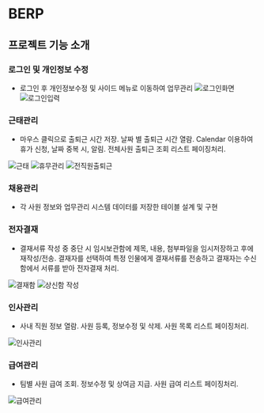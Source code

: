 # BERP

## 프로젝트 기능 소개

### 로그인 및 개인정보 수정
- 로그인 후 개인정보수정 및
사이드 메뉴로 이동하여 업무관리
![로그인화면](https://user-images.githubusercontent.com/109931390/206960333-af1fbbbb-6f80-4e31-ba61-33dd36e1a2b8.png)
![로그인입력](https://user-images.githubusercontent.com/109931390/206960336-c4512627-55cd-4f32-9aa8-96c3f69eb89a.png)

### 근태관리
- 마우스 클릭으로 출퇴근 시간 저장. 
날짜 별 출퇴근 시간 열람.
Calendar 이용하여 휴가 신청,
날짜 중복 시, 알림.
전체사원 출퇴근 조회 리스트 페이징처리.

![근태](https://user-images.githubusercontent.com/109931390/206960337-aed6feca-a1b8-47db-90c4-52153c7aaa60.png)
![휴무관리](https://user-images.githubusercontent.com/109931390/206960339-28258e58-b0ff-41cf-be4f-90d714916bd0.png)
![전직원출퇴근](https://user-images.githubusercontent.com/109931390/206960341-8a8699ea-b6ed-4817-913c-9c2b935a0ac4.png)


### 채용관리
- 각 사원 정보와 업무관리 시스템
데이터를 저장한 테이블 설계 및 구현

### 전자결재
- 결재서류 작성 중 중단 시 임시보관함에 제목, 내용, 첨부파일을 임시저장하고 후에
재작성/전송.
결재자를 선택하여 특정 인물에게 결재서류를 전송하고 결재자는 수신함에서 서류를 받아 전자결재 처리.

![결재함](https://user-images.githubusercontent.com/109931390/206960343-e8a46044-dfa4-4083-9984-6def675a7f68.png)
![상신함 작성](https://user-images.githubusercontent.com/109931390/206960345-3e1c9c2c-2bee-4a02-a418-320b0dab643c.png)


### 인사관리
- 사내 직원 정보 열람.
사원 등록, 정보수정 및 삭제.
사원 목록 리스트 페이징처리.

![인사관리](https://user-images.githubusercontent.com/109931390/206960346-680d6686-26f5-48cc-bf45-c76e831e84e7.png)


### 급여관리
- 팀별 사원 급여 조회. 
정보수정 및 상여금 지급.
사원 급여 리스트 페이징처리. 


![급여관리](https://user-images.githubusercontent.com/109931390/206960348-2ece5e6b-59d6-4625-899d-c88931978fd7.png)

